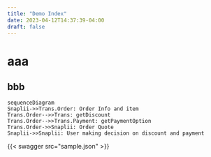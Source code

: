 ```yaml
---
title: "Demo Index"
date: 2023-04-12T14:37:39-04:00
draft: false
---
```

# aaa
## bbb

```mermaid
sequenceDiagram
Snaplii->>Trans.Order: Order Info and item
Trans.Order-->>Trans: getDiscount
Trans.Order-->>Trans.Payment: getPaymentOption
Trans.Order->>Snaplii: Order Quote
Snaplii->>Snaplii: User making decision on discount and payment
```

{{< swagger src="sample.json" >}}
